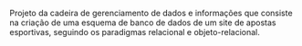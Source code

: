 Projeto da cadeira de gerenciamento de dados e informações que consiste na criação de uma esquema de banco de dados de um site de apostas esportivas, seguindo os paradigmas relacional e objeto-relacional.
